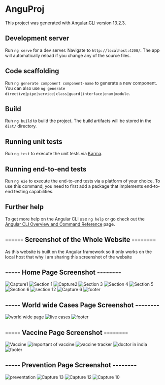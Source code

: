 # AnguProj

This project was generated with [Angular CLI](https://github.com/angular/angular-cli) version 13.2.3.

## Development server

Run `ng serve` for a dev server. Navigate to `http://localhost:4200/`. The app will automatically reload if you change any of the source files.

## Code scaffolding

Run `ng generate component component-name` to generate a new component. You can also use `ng generate directive|pipe|service|class|guard|interface|enum|module`.

## Build

Run `ng build` to build the project. The build artifacts will be stored in the `dist/` directory.

## Running unit tests

Run `ng test` to execute the unit tests via [Karma](https://karma-runner.github.io).

## Running end-to-end tests

Run `ng e2e` to execute the end-to-end tests via a platform of your choice. To use this command, you need to first add a package that implements end-to-end testing capabilities.

## Further help

To get more help on the Angular CLI use `ng help` or go check out the [Angular CLI Overview and Command Reference](https://angular.io/cli) page.
## ------ Screenshot of the Whole Website --------
  As this website is built on the Angular framework so it only  works on the local host that why i am sharing this screenshot of the website 

## ----- Home Page Screenshot --------
![Capture1](https://user-images.githubusercontent.com/76258598/187058370-64c75dd1-dda5-4134-9495-c44a4e18c5f8.PNG)
![Section 1](https://user-images.githubusercontent.com/76258598/187058588-9363201b-6994-40ba-8c19-b55e7617281d.PNG)
![Capture2](https://user-images.githubusercontent.com/76258598/187058514-5b5f9c1e-23f2-49fc-8488-3afcb1cfefef.PNG)
![Section 3](https://user-images.githubusercontent.com/76258598/187058711-60caa0f1-03ec-4caf-bff4-be1567c390b1.PNG)
![Section 4](https://user-images.githubusercontent.com/76258598/187058743-8ecc5f96-e17c-4027-9606-d22528f7d870.PNG)
![Section 5](https://user-images.githubusercontent.com/76258598/187058882-7a5c0367-8467-4052-bee8-5e2c5d8511a8.PNG)
![Section 6](https://user-images.githubusercontent.com/76258598/187058898-ddc96cc6-6ae5-4b61-b8de-8c773220853a.PNG)
![section 12](https://user-images.githubusercontent.com/76258598/187059018-787f4ecb-8681-4937-b398-bb5c2c9d302c.PNG)
![Capture 6](https://user-images.githubusercontent.com/76258598/187058946-b6255ccb-0ea7-433b-ad75-8adb44ae9e76.PNG)
![footer](https://user-images.githubusercontent.com/76258598/187058415-b98287c2-b721-4166-b18b-3ea75acdf82a.PNG)

## ----- World wide Cases Page Screenshot --------
![world wide page](https://user-images.githubusercontent.com/76258598/187059079-be87b758-f53f-44cc-b733-77940ad2ba44.PNG)
![live cases](https://user-images.githubusercontent.com/76258598/187059078-419d1500-a6c3-44a4-a3ff-0b40d673381c.PNG)
![footer](https://user-images.githubusercontent.com/76258598/187058415-b98287c2-b721-4166-b18b-3ea75acdf82a.PNG)
## ----- Vaccine Page Screenshot --------
![Vaccine](https://user-images.githubusercontent.com/76258598/187059225-90183a22-d9d6-4ab6-8597-99bea218c701.PNG)
![important of vaccine](https://user-images.githubusercontent.com/76258598/187059229-3f619179-354b-4cf0-963a-136fbec68d61.PNG)
![vaccine tracker](https://user-images.githubusercontent.com/76258598/187059251-ac6b1ed9-564b-421d-854f-b2dd713f27b3.PNG)
![doctor in india](https://user-images.githubusercontent.com/76258598/187059248-8bb2aeb9-4fdf-42b3-ab24-639893f6e055.PNG)
![footer](https://user-images.githubusercontent.com/76258598/187058415-b98287c2-b721-4166-b18b-3ea75acdf82a.PNG)
## ----- Prevention Page Screenshot --------
![preventation](https://user-images.githubusercontent.com/76258598/187059355-bbaa9a9f-0846-4d1e-b4d9-b840a26a72ea.PNG)
![Capture 13](https://user-images.githubusercontent.com/76258598/187059351-42256409-9f6b-4ff5-9dea-139736b41418.PNG)
![Capture 12](https://user-images.githubusercontent.com/76258598/187059352-10bad113-8fb7-44d0-ab6f-402efa7c1e09.PNG)
![Capture 10](https://user-images.githubusercontent.com/76258598/187059354-25627aca-cefb-4fae-b215-71526ddc9840.PNG)






